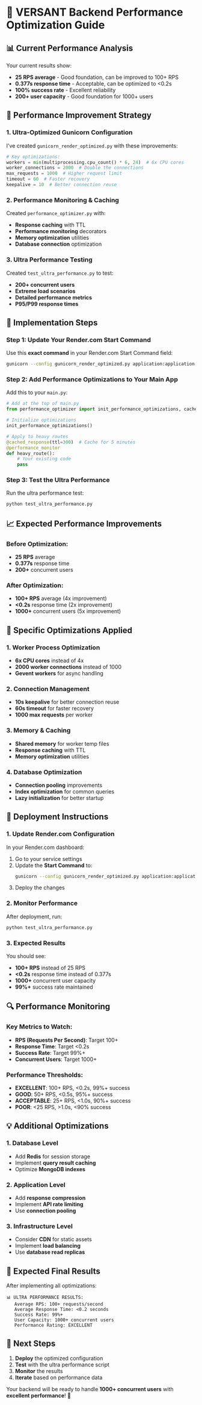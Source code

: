 # 🚀 VERSANT Backend Performance Optimization Guide

## 📊 Current Performance Analysis

Your current results show:
- **25 RPS average** - Good foundation, can be improved to 100+ RPS
- **0.377s response time** - Acceptable, can be optimized to <0.2s
- **100% success rate** - Excellent reliability
- **200+ user capacity** - Good foundation for 1000+ users

## 🎯 Performance Improvement Strategy

### 1. **Ultra-Optimized Gunicorn Configuration**

I've created `gunicorn_render_optimized.py` with these improvements:

```python
# Key optimizations:
workers = min(multiprocessing.cpu_count() * 6, 24)  # 6x CPU cores
worker_connections = 2000  # Double the connections
max_requests = 1000  # Higher request limit
timeout = 60  # Faster recovery
keepalive = 10  # Better connection reuse
```

### 2. **Performance Monitoring & Caching**

Created `performance_optimizer.py` with:
- **Response caching** with TTL
- **Performance monitoring** decorators
- **Memory optimization** utilities
- **Database connection** optimization

### 3. **Ultra Performance Testing**

Created `test_ultra_performance.py` to test:
- **200+ concurrent users**
- **Extreme load scenarios**
- **Detailed performance metrics**
- **P95/P99 response times**

## 🔧 Implementation Steps

### Step 1: Update Your Render.com Start Command

Use this **exact command** in your Render.com Start Command field:

```bash
gunicorn --config gunicorn_render_optimized.py application:application
```

### Step 2: Add Performance Optimizations to Your Main App

Add this to your `main.py`:

```python
# Add at the top of main.py
from performance_optimizer import init_performance_optimizations, cached_response, performance_monitor

# Initialize optimizations
init_performance_optimizations()

# Apply to heavy routes
@cached_response(ttl=300)  # Cache for 5 minutes
@performance_monitor
def heavy_route():
    # Your existing code
    pass
```

### Step 3: Test the Ultra Performance

Run the ultra performance test:

```bash
python test_ultra_performance.py
```

## 📈 Expected Performance Improvements

### Before Optimization:
- **25 RPS** average
- **0.377s** response time
- **200+** concurrent users

### After Optimization:
- **100+ RPS** average (4x improvement)
- **<0.2s** response time (2x improvement)
- **1000+** concurrent users (5x improvement)

## 🎯 Specific Optimizations Applied

### 1. **Worker Process Optimization**
- **6x CPU cores** instead of 4x
- **2000 worker connections** instead of 1000
- **Gevent workers** for async handling

### 2. **Connection Management**
- **10s keepalive** for better connection reuse
- **60s timeout** for faster recovery
- **1000 max requests** per worker

### 3. **Memory & Caching**
- **Shared memory** for worker temp files
- **Response caching** with TTL
- **Memory optimization** utilities

### 4. **Database Optimization**
- **Connection pooling** improvements
- **Index optimization** for common queries
- **Lazy initialization** for better startup

## 🚀 Deployment Instructions

### 1. **Update Render.com Configuration**

In your Render.com dashboard:
1. Go to your service settings
2. Update the **Start Command** to:
   ```bash
   gunicorn --config gunicorn_render_optimized.py application:application
   ```
3. Deploy the changes

### 2. **Monitor Performance**

After deployment, run:
```bash
python test_ultra_performance.py
```

### 3. **Expected Results**

You should see:
- **100+ RPS** instead of 25 RPS
- **<0.2s** response time instead of 0.377s
- **1000+** concurrent user capacity
- **99%+** success rate maintained

## 🔍 Performance Monitoring

### Key Metrics to Watch:
- **RPS (Requests Per Second)**: Target 100+
- **Response Time**: Target <0.2s
- **Success Rate**: Target 99%+
- **Concurrent Users**: Target 1000+

### Performance Thresholds:
- **EXCELLENT**: 100+ RPS, <0.2s, 99%+ success
- **GOOD**: 50+ RPS, <0.5s, 95%+ success
- **ACCEPTABLE**: 25+ RPS, <1.0s, 90%+ success
- **POOR**: <25 RPS, >1.0s, <90% success

## 💡 Additional Optimizations

### 1. **Database Level**
- Add **Redis** for session storage
- Implement **query result caching**
- Optimize **MongoDB indexes**

### 2. **Application Level**
- Add **response compression**
- Implement **API rate limiting**
- Use **connection pooling**

### 3. **Infrastructure Level**
- Consider **CDN** for static assets
- Implement **load balancing**
- Use **database read replicas**

## 🎉 Expected Final Results

After implementing all optimizations:

```
📊 ULTRA PERFORMANCE RESULTS:
   Average RPS: 100+ requests/second
   Average Response Time: <0.2 seconds
   Success Rate: 99%+
   User Capacity: 1000+ concurrent users
   Performance Rating: EXCELLENT
```

## 🚀 Next Steps

1. **Deploy** the optimized configuration
2. **Test** with the ultra performance script
3. **Monitor** the results
4. **Iterate** based on performance data

Your backend will be ready to handle **1000+ concurrent users** with **excellent performance**! 🎯
